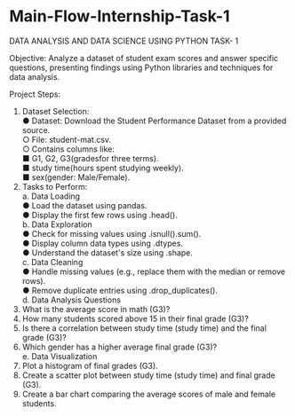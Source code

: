 # Main-Flow-Internship-Task-1
DATA ANALYSIS AND DATA SCIENCE USING PYTHON TASK- 1  

Objective:
 Analyze a dataset of student exam scores and answer specific questions, presenting findings
 using Python libraries and techniques for data analysis.  
 
Project Steps:
1. Dataset Selection:  
 ● Dataset: Download the Student Performance Dataset from a provided source.  
 ○ File: student-mat.csv.  
 ○ Contains columns like:  
 ■ G1, G2, G3(gradesfor three terms).  
 ■ study time(hours spent studying weekly).  
 ■ sex(gender: Male/Female).  
2. Tasks to Perform:  
 a. Data Loading  
  ● Load the dataset using pandas.  
  ● Display the first few rows using .head().  
 b. Data Exploration  
  ● Check for missing values using .isnull().sum().  
  ● Display column data types using .dtypes.  
  ● Understand the dataset's size using .shape.  
 c. Data Cleaning  
  ● Handle missing values (e.g., replace them with the median or remove rows).  
  ● Remove duplicate entries using .drop_duplicates().  
 d. Data Analysis Questions  
  1. What is the average score in math (G3)?  
  2. How many students scored above 15 in their final grade (G3)?  
  3. Is there a correlation between study time (study time) and the final grade (G3)?  
  4. Which gender has a higher average final grade (G3)?  
 e. Data Visualization
  1. Plot a histogram of final grades (G3).
  2. Create a scatter plot between study time (study time) and final grade (G3).
  3. Create a bar chart comparing the average scores of male and female students.
